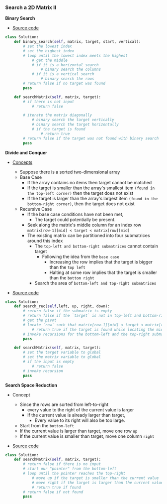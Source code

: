 ### Search a 2D Matrix II
**Binary Search**
- [Source code](source/Binary.py)
```python
class Solution:
    def binary_search(self, matrix, target, start, vertical):
        # set the lowest index
        # set the highest index
        # loop until the lowest index meets the highest
            # get the middle
            # if it is a horizontal search
                # binary search the columns
            # if it is a vertical search
                # binary search the rows
        # return false if no target was found
        pass 

    def searchMatrix(self, matrix, target):
        # if there is not input
            # return false

        # iterate the matrix diagonally
            # binary search the target vertically
            # binary search the target horizontally
            # if the target is found
                # return true
        # return false if the target was not found with binary search
        pass 
```

**Divide and Conquer**
- [Concepts](images/Divide.png)
    - Suppose there is a sorted two-dimensional array
    - Base Case
        - If the array contains no items then target cannot be matched 
        - If the target is smaller than the array's smallest item `(found in the top-left corner)` then the target does not exist
        - If the target is larger than the array's largest item `(found in the bottom-right corner)`, then the target does not exist 
    - Recursive Case
        - If the base case conditions have not been met, 
            - The target could potentially be present. 
        - Seek along the matrix's middle column for an index row `matrix[row-1][mid] < target < matrix[row][mid]`
        - The existing matrix can be partitioned into four submatrices around this index
            - The `top-left and bottom-right submatrices` cannot contain target
                - Following the idea from the `base case`
                    - Increasing the row implies that the target is bigger than the `top left`
                    - Halting at some row implies that the target is smaller than the `bottom right`
            - Search the area of `bottom-left and top-right submatrices`  

- [Source code](source/Divide.py)
```python
class Solution:
    def search_rec(self,left, up, right, down):
        # return false if the submatrix is empty
        # return false if the `target` is not in top-left and bottom-right submatrice
        # get the pivot
        # locate `row` such that matrix[row-1][mid] < target < matrix[row][mid]
            # return true if the target is found while locating the middle
        # invoke recursions for the bottom-left and the top-right submatrice
        pass 

    def searchMatrix(self, matrix, target):
        # set the target variable to global
        # set the matrix variable to global
        # if the input is empty
            # return false
        # invoke recursion
        pass 
``` 

**Search Space Reduction**
- Concept
    - Since the rows are sorted from left-to-right
        - every value to the right of the current value is larger 
        - If the current value is already larger than target,
            - Every value to its right will also be too large.        
    - Start from the `bottom-left` 
    - If the current value is larger than target, move one row `up`
    - If the current value is smaller than target, move one column `right` 

- [Source code](source/Reduction.py)
```python
class Solution:
    def searchMatrix(self, matrix, target):
        # return false if there is no input
        # start our "pointer" from the bottom-left
        # loop until the pointer reaches the top-right
            # move up if the target is smaller than the current value
            # move right if the target is larger than the current value
            # return true if found
        # return false if not found
        pass 
```

